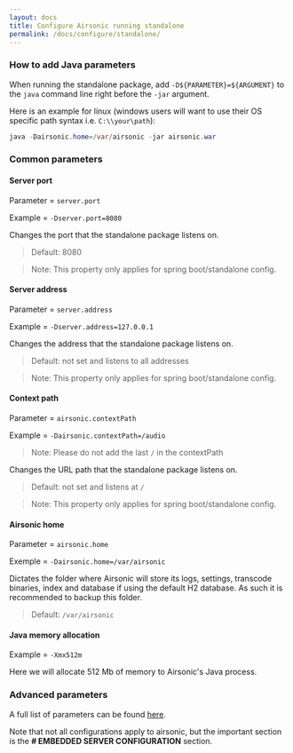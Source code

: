 ```yaml
---
layout: docs
title: Configure Airsonic running standalone
permalink: /docs/configure/standalone/
---
```

### How to add Java parameters

When running the standalone package, add `-D${PARAMETER}=${ARGUMENT}` to the `java` command line right before the
`-jar` argument.

Here is an example for linux (windows users will want to use their OS specific path syntax i.e. `C:\\your\path`):

```java
java -Dairsonic.home=/var/airsonic -jar airsonic.war
```

### Common parameters

#### Server port

Parameter = `server.port`

Example = `-Dserver.port=8080`

Changes the port that the standalone package listens on.

> Default: 8080

> Note: This property only applies for spring boot/standalone config.

#### Server address

Parameter = `server.address`

Example = `-Dserver.address=127.0.0.1`

Changes the address that the standalone package listens on.

> Default: not set and listens to all addresses

> Note: This property only applies for spring boot/standalone config.

#### Context path

Parameter = `airsonic.contextPath`

Example = `-Dairsonic.contextPath=/audio`

> Note: Please do not add the last `/` in the contextPath

Changes the URL path that the standalone package listens on.

> Default: not set and listens at `/`

> Note: This property only applies for spring boot/standalone config.

#### Airsonic home

Parameter = `airsonic.home`

Exemple = `-Dairsonic.home=/var/airsonic`

Dictates the folder where Airsonic will store its logs, settings, transcode binaries, index and database if using the default H2 database. As such it is recommended to backup this folder.

> Default: `/var/airsonic`

#### Java memory allocation

Example = `-Xmx512m`

Here we will allocate 512 Mb of memory to Airsonic's Java process.

### Advanced parameters

A full list of parameters can be found [here](https://docs.spring.io/spring-boot/docs/1.4.5.RELEASE/reference/htmlsingle/#common-application-properties).

Note that not all configurations apply to airsonic, but the important section is the **# EMBEDDED SERVER CONFIGURATION** section.
